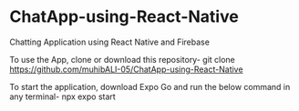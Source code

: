 # ChatApp-using-React-Native
Chatting Application using React Native and Firebase

To use the App, clone or download this repository-
   git clone https://github.com/muhibALI-05/ChatApp-using-React-Native

To start the application, download Expo Go and run the below command in any terminal- 
   npx expo start
